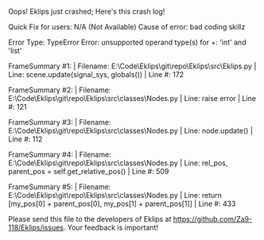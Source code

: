 Oops! Eklips just crashed;
Here's this crash log!

Quick Fix for users: N/A (Not Available)
Cause of error: bad coding skillz

Error Type: TypeError
Error: unsupported operand type(s) for +: 'int' and 'list'

FrameSummary #1:
  | Filename: E:\Code\Eklips\git\repo\Eklips\src\Eklips.py
  | Line: scene.update(signal_sys, globals())
  | Line #: 172

FrameSummary #2:
  | Filename: E:\Code\Eklips\git\repo\Eklips\src\classes\Nodes.py
  | Line: raise error
  | Line #: 121

FrameSummary #3:
  | Filename: E:\Code\Eklips\git\repo\Eklips\src\classes\Nodes.py
  | Line: node.update()
  | Line #: 112

FrameSummary #4:
  | Filename: E:\Code\Eklips\git\repo\Eklips\src\classes\Nodes.py
  | Line: rel_pos, parent_pos              = self.get_relative_pos()
  | Line #: 509

FrameSummary #5:
  | Filename: E:\Code\Eklips\git\repo\Eklips\src\classes\Nodes.py
  | Line: return [my_pos[0] + parent_pos[0], my_pos[1] + parent_pos[1]]
  | Line #: 433


Please send this file to the developers of Eklips at https://github.com/Za9-118/Eklips/issues. 
Your feedback is important!